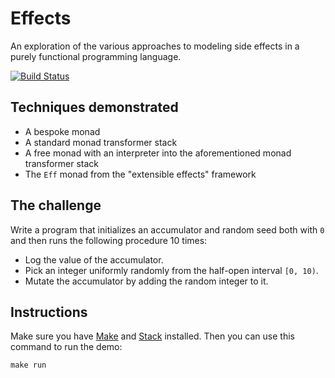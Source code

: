 # Effects

An exploration of the various approaches to modeling side effects in a purely functional programming language.

[![Build Status](https://travis-ci.org/stepchowfun/effects.svg?branch=master)](https://travis-ci.org/stepchowfun/effects)

## Techniques demonstrated

- A bespoke monad
- A standard monad transformer stack
- A free monad with an interpreter into the aforementioned monad transformer stack
- The `Eff` monad from the "extensible effects" framework

## The challenge

Write a program that initializes an accumulator and random seed both with `0` and then runs the following procedure 10 times:

- Log the value of the accumulator.
- Pick an integer uniformly randomly from the half-open interval `[0, 10)`.
- Mutate the accumulator by adding the random integer to it.

## Instructions

Make sure you have [Make](https://www.gnu.org/software/make/) and [Stack](https://docs.haskellstack.org/en/stable/README/) installed. Then you can use this command to run the demo:

```
make run
```
